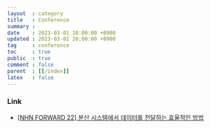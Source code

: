 ```yaml
---
layout  : category
title   : Conference
summary : 
date    : 2023-03-01 18:00:00 +0900
updated : 2023-03-02 20:00:00 +0900
tag     : conference
toc     : true
public  : true
comment : false
parent  : [[/index]]
latex   : false
---
```


### Link

- [[NHN FORWARD 22] 분산 시스템에서 데이터를 전달하는 효율적인 방법](https://www.youtube.com/watch?v=uk5fRLUsBfk)